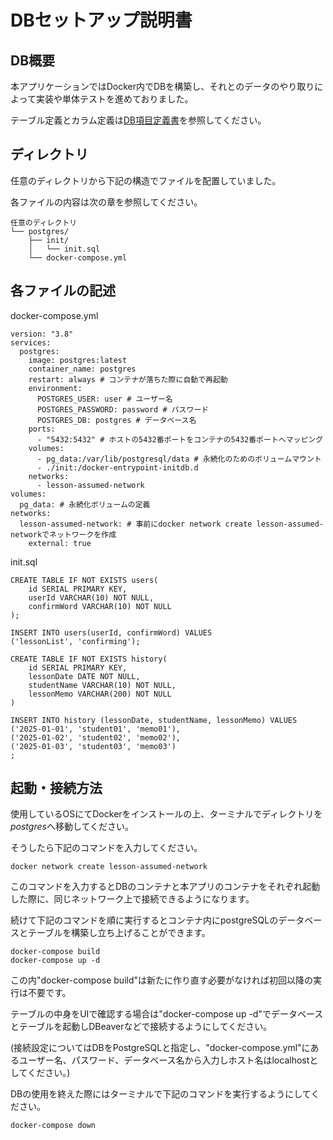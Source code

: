 # DBセットアップ説明書
## DB概要
本アプリケーションではDocker内でDBを構築し、それとのデータのやり取りによって実装や単体テストを進めておりました。

テーブル定義とカラム定義は[DB項目定義書](./db.md)を参照してください。

## ディレクトリ
任意のディレクトリから下記の構造でファイルを配置していました。

各ファイルの内容は次の章を参照してください。
```
任意のディレクトリ
└── postgres/
    ├── init/
    │   └── init.sql
    └── docker-compose.yml
```

## 各ファイルの記述
docker-compose.yml
```
version: "3.8"
services:
  postgres:
    image: postgres:latest
    container_name: postgres
    restart: always # コンテナが落ちた際に自動で再起動
    environment:
      POSTGRES_USER: user # ユーザー名
      POSTGRES_PASSWORD: password # パスワード
      POSTGRES_DB: postgres # データベース名
    ports:
      - "5432:5432" # ホストの5432番ポートをコンテナの5432番ポートへマッピング
    volumes:
      - pg_data:/var/lib/postgresql/data # 永続化のためのボリュームマウント
      - ./init:/docker-entrypoint-initdb.d
    networks:
      - lesson-assumed-network
volumes:
  pg_data: # 永続化ボリュームの定義
networks:
  lesson-assumed-network: # 事前にdocker network create lesson-assumed-networkでネットワークを作成
    external: true
```

init.sql
```
CREATE TABLE IF NOT EXISTS users(
    id SERIAL PRIMARY KEY,
    userId VARCHAR(10) NOT NULL,
    confirmWord VARCHAR(10) NOT NULL
);

INSERT INTO users(userId, confirmWord) VALUES
('lessonList', 'confirming');

CREATE TABLE IF NOT EXISTS history(
    id SERIAL PRIMARY KEY,
    lessonDate DATE NOT NULL,
    studentName VARCHAR(10) NOT NULL,
    lessonMemo VARCHAR(200) NOT NULL
)

INSERT INTO history (lessonDate, studentName, lessonMemo) VALUES
('2025-01-01', 'student01', 'memo01'),
('2025-01-02', 'student02', 'memo02'),
('2025-01-03', 'student03', 'memo03')
;
```

## 起動・接続方法
使用しているOSにてDockerをインストールの上、ターミナルでディレクトリを*postgres*へ移動してください。

そうしたら下記のコマンドを入力してください。

```
docker network create lesson-assumed-network
```

このコマンドを入力するとDBのコンテナと本アプリのコンテナをそれぞれ起動した際に、同じネットワーク上で接続できるようになります。

続けて下記のコマンドを順に実行するとコンテナ内にpostgreSQLのデータベースとテーブルを構築し立ち上げることができます。
```
docker-compose build
docker-compose up -d
```
この内"docker-compose build"は新たに作り直す必要がなければ初回以降の実行は不要です。

テーブルの中身をUIで確認する場合は"docker-compose up -d"でデータベースとテーブルを起動しDBeaverなどで接続するようにしてください。

(接続設定についてはDBをPostgreSQLと指定し、"docker-compose.yml"にあるユーザー名、パスワード、データベース名から入力しホスト名はlocalhostとしてください。)

DBの使用を終えた際にはターミナルで下記のコマンドを実行するようにしてください。
```
docker-compose down
```